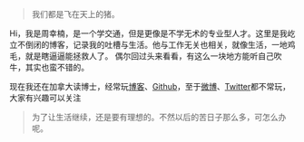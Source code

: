 > 我们都是飞在天上的猪。

Hi，我是周幸楠，是一个学交通，但是更像是不学无术的专业型人才。这里是我屹立不倒闭的博客，记录我的吐槽与生活。他与工作无关也相关，就像生活，一地鸡毛，就是瞎逼逼能拯救人了。
偶尔回过头来看看，有这么一块地方能听自己吹牛，其实也蛮不错的。

现在我还在加拿大读博士，经常玩[博客](https://luckysouthchou.github.io)、[Github](https://github.com/luckysouthchou)，至于[微博](https://weibo.com/u/1836954672)、[Twitter](https://twitter.com/ChouLuckysouth/)都不常玩，大家有兴趣可以关注


>为了让生活继续，还是要有理想的。不然以后的苦日子那么多，可怎么办呢。
